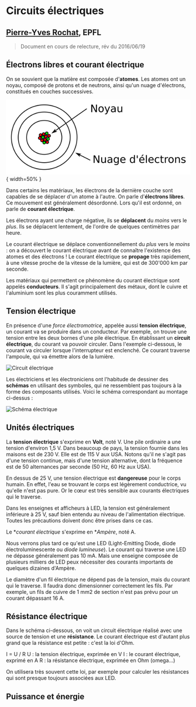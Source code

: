 
**Circuits électriques**
==================================

## [Pierre-Yves Rochat](mailto:pyr@pyr.ch), EPFL

> Document en cours de relecture, rév du 2016/06/19

##  Électrons libres et courant électrique ##

On se souvient que la matière est composée d'**atomes**. Les atomes ont un noyau, composé de protons et de neutrons, ainsi qu'un nuage d'électrons, constitués en couches successives. 

![Structure d'un atome](images/atome.png "Structure d'un atome"){ width=50% }

Dans certains les matériaux, les électrons de la dernière couche sont capables de se déplacer d'un atome à l'autre. On parle d'**électrons libres**. Ce mouvement est généralement désordonné. Lors qu'il est ordonné, on parle de **courant électrique**.

Les électrons ayant une charge négative, ils se **déplacent** du *moins* vers le *plus*. Ils se déplacent lentement, de l'ordre de quelques centimètres par heure.

Le courant électrique se déplace conventionnellement du *plus* vers le *moins* : on a découvert le courant électrique avant de connaître l'existence des atomes et des électrons ! Le courant électrique se **propage** très rapidement, à une vitesse proche de la vitesse de la lumière, qui est de 300'000 km par seconde.

Les matériaux qui permettent ce phénomène du courant électrique sont appelés **conducteurs**.  Il s'agit principalement des métaux, dont le cuivre et l'aluminium sont les plus couramment utilisés.

##  Tension électrique ##

En présence d'une *force électromotrice*, appelée aussi **tension électrique**, un courant va se produire dans un conducteur. Par exemple, on trouve une tension entre les deux bornes d'une pile électrique. En établissant un **circuit électrique**, du courant va pouvoir circuler. Dans l'exemple ci-dessous, le courant va circuler lorsque l'interrupteur est enclenché. Ce courant traverse l'ampoule, qui va émettre alors de la lumière.

![Circuit électrique](images/pile-ampoule.png "Circuit électrique")

Les électriciens et les électroniciens ont l'habitude de dessiner des **schémas** en utilisant des symboles, qui ne ressemblent pas toujours à la forme des composants utilisés.  Voici le schéma correspondant au montage ci-dessus :

 ![Schéma électrique](images/schema-pile-ampoule.png "Schéma électrique")

## Unités électriques ##

La **tension électrique** s'exprime en **Volt**, noté V. Une pile ordinaire a une tension d'environ 1,5 V. Dans beaucoup de pays, la tension fournie dans les maisons est de 230 V. Elle est de 115 V aux USA. Notons qu'il ne s'agit pas d'une tension continue, mais d'une tension alternative, dont la fréquence est de 50 alternances par seconde (50 Hz, 60 Hz aux USA).

En dessus de 25 V, une tension électrique est **dangereuse** pour le corps humain. En effet, l'eau se trouvant le corps est légèrement conductrice, vu qu'elle n'est pas pure. Or le cœur est très sensible aux courants électriques qui le traverse.

Dans les enseignes et afficheurs à LED, la tension est généralement inférieure à 25 V, sauf bien entendu au niveau de l'alimentation électrique. Toutes les précautions doivent donc être prises dans ce cas.

Le **courant électrique* s'exprime en **Ampère*, noté A.

Nous verrons plus tard ce qu'est une LED (Light-Emitting Diode, diode électroluminescente ou *diode lumineuse*). Le courant qui traverse une LED ne dépasse généralement pas 10 mA. Mais une enseigne composée de plusieurs milliers de LED peux nécessiter des courants importants de quelques dizaines d'Ampère.

Le diamètre d'un fil électrique ne dépend pas de la tension, mais du courant qui le traverse. Il faudra donc dimensionner correctement les fils. Par exemple, un fils de cuivre de 1 mm2 de section n'est pas prévu pour un courant dépassant 16 A.

## Résistance électrique ##

Dans le schéma ci-dessous, on voit un circuit électrique réalisé avec une source de tension et une **résistance**. Le courant électrique est d'autant plus grand que la résistance est petite : c'est la loi d'Ohm.

I = U / R
U : la tension électrique, exprimée en V
I : le courant électrique, exprimé en A
R : la résistance électrique, exprimée en Ohm (omega...)

On utilisera très souvent cette loi, par exemple pour calculer les résistances qui sont presque toujours associées aux LED.

## Puissance et énergie ##











